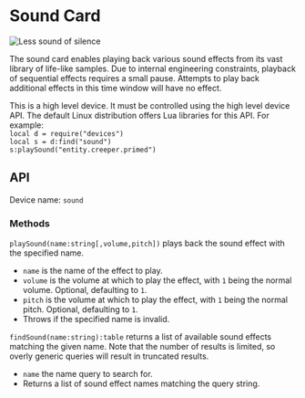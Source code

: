 # Sound Card
![Less sound of silence](item:better_cc:sound_card)

The sound card enables playing back various sound effects from its vast library of life-like samples. Due to internal engineering constraints, playback of sequential effects requires a small pause. Attempts to play back additional effects in this time window will have no effect.

This is a high level device. It must be controlled using the high level device API. The default Linux distribution offers Lua libraries for this API. For example:  
`local d = require("devices")`  
`local s = d:find("sound")`  
`s:playSound("entity.creeper.primed")`

## API
Device name: `sound`

### Methods
`playSound(name:string[,volume,pitch])` plays back the sound effect with the specified name.
- `name` is the name of the effect to play.
- `volume` is the volume at which to play the effect, with `1` being the normal volume. Optional, defaulting to `1`.
- `pitch` is the volume at which to play the effect, with `1` being the normal pitch. Optional, defaulting to `1`.
- Throws if the specified name is invalid.

`findSound(name:string):table` returns a list of available sound effects matching the given name. Note that the number of results is limited, so overly generic queries will result in truncated results.
- `name` the name query to search for.
- Returns a list of sound effect names matching the query string.
